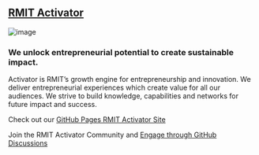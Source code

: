 ## [RMIT Activator](https://www.rmit.edu.au/for-business/activator)
![image](https://user-images.githubusercontent.com/13181456/133865661-f30e7917-cfaf-49cb-9b35-c96b674e9840.jpeg)

### We unlock entrepreneurial potential to create sustainable impact.
Activator is RMIT’s growth engine for entrepreneurship and innovation. We deliver entrepreneurial experiences which create value for all our audiences. We strive to build knowledge, capabilities and networks for future impact and success.

Check out our [GitHub Pages RMIT Activator Site](https://rmit-activator.github.io/.github/) 

Join the RMIT Activator Community and [Engage through GitHub Discussions](https://github.com/RMIT-Activator/.github/discussions)
